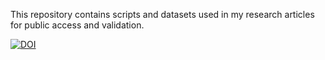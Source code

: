 This repository contains scripts and datasets used in my research articles for public access and validation.

[![DOI](https://zenodo.org/badge/56642530.svg)](https://zenodo.org/badge/latestdoi/56642530)


